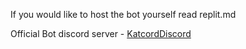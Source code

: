 If you would like to host the bot yourself read replit.md

Official Bot discord server - [KatcordDiscord](https://discord.gg/gWqeAsKrdA)
